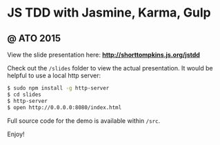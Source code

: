 # JS TDD with Jasmine, Karma, Gulp
## @ ATO 2015

View the slide presentation here: **http://shorttompkins.js.org/jstdd**

Check out the `/slides` folder to view the actual presentation.  It would be helpful to use a local http server:

```bash
$ sudo npm install -g http-server
$ cd slides
$ http-server
$ open http://0.0.0.0:8080/index.html
```

Full source code for the demo is available within `/src`.

Enjoy!
